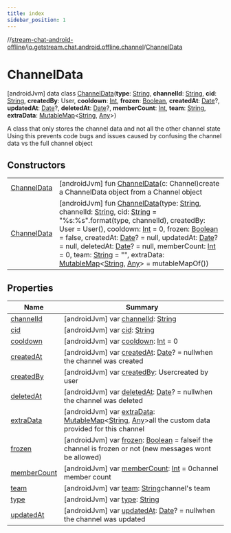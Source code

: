 ```yaml
---
title: index
sidebar_position: 1
---
```

//[stream-chat-android-offline](../../../index.md)/[io.getstream.chat.android.offline.channel](../index.md)/[ChannelData](index.md)



# ChannelData  
 [androidJvm] data class [ChannelData](index.md)(**type**: [String](https://kotlinlang.org/api/latest/jvm/stdlib/kotlin/-string/index.html), **channelId**: [String](https://kotlinlang.org/api/latest/jvm/stdlib/kotlin/-string/index.html), **cid**: [String](https://kotlinlang.org/api/latest/jvm/stdlib/kotlin/-string/index.html), **createdBy**: User, **cooldown**: [Int](https://kotlinlang.org/api/latest/jvm/stdlib/kotlin/-int/index.html), **frozen**: [Boolean](https://kotlinlang.org/api/latest/jvm/stdlib/kotlin/-boolean/index.html), **createdAt**: [Date](https://developer.android.com/reference/kotlin/java/util/Date.html)?, **updatedAt**: [Date](https://developer.android.com/reference/kotlin/java/util/Date.html)?, **deletedAt**: [Date](https://developer.android.com/reference/kotlin/java/util/Date.html)?, **memberCount**: [Int](https://kotlinlang.org/api/latest/jvm/stdlib/kotlin/-int/index.html), **team**: [String](https://kotlinlang.org/api/latest/jvm/stdlib/kotlin/-string/index.html), **extraData**: [MutableMap](https://kotlinlang.org/api/latest/jvm/stdlib/kotlin.collections/-mutable-map/index.html)&lt;[String](https://kotlinlang.org/api/latest/jvm/stdlib/kotlin/-string/index.html), [Any](https://kotlinlang.org/api/latest/jvm/stdlib/kotlin/-any/index.html)&gt;)

A class that only stores the channel data and not all the other channel state Using this prevents code bugs and issues caused by confusing the channel data vs the full channel object

   


## Constructors  
  
| | |
|---|---|
| <a name="io.getstream.chat.android.offline.channel/ChannelData/ChannelData/#io.getstream.chat.android.client.models.Channel/PointingToDeclaration/"></a>[ChannelData](ChannelData.md)| <a name="io.getstream.chat.android.offline.channel/ChannelData/ChannelData/#io.getstream.chat.android.client.models.Channel/PointingToDeclaration/"></a> [androidJvm] fun [ChannelData](ChannelData.md)(c: Channel)create a ChannelData object from a Channel object   <br/>|
| <a name="io.getstream.chat.android.offline.channel/ChannelData/ChannelData/#kotlin.String#kotlin.String#kotlin.String#io.getstream.chat.android.client.models.User#kotlin.Int#kotlin.Boolean#java.util.Date?#java.util.Date?#java.util.Date?#kotlin.Int#kotlin.String#kotlin.collections.MutableMap[kotlin.String,kotlin.Any]/PointingToDeclaration/"></a>[ChannelData](ChannelData.md)| <a name="io.getstream.chat.android.offline.channel/ChannelData/ChannelData/#kotlin.String#kotlin.String#kotlin.String#io.getstream.chat.android.client.models.User#kotlin.Int#kotlin.Boolean#java.util.Date?#java.util.Date?#java.util.Date?#kotlin.Int#kotlin.String#kotlin.collections.MutableMap[kotlin.String,kotlin.Any]/PointingToDeclaration/"></a> [androidJvm] fun [ChannelData](ChannelData.md)(type: [String](https://kotlinlang.org/api/latest/jvm/stdlib/kotlin/-string/index.html), channelId: [String](https://kotlinlang.org/api/latest/jvm/stdlib/kotlin/-string/index.html), cid: [String](https://kotlinlang.org/api/latest/jvm/stdlib/kotlin/-string/index.html) = "%s:%s".format(type, channelId), createdBy: User = User(), cooldown: [Int](https://kotlinlang.org/api/latest/jvm/stdlib/kotlin/-int/index.html) = 0, frozen: [Boolean](https://kotlinlang.org/api/latest/jvm/stdlib/kotlin/-boolean/index.html) = false, createdAt: [Date](https://developer.android.com/reference/kotlin/java/util/Date.html)? = null, updatedAt: [Date](https://developer.android.com/reference/kotlin/java/util/Date.html)? = null, deletedAt: [Date](https://developer.android.com/reference/kotlin/java/util/Date.html)? = null, memberCount: [Int](https://kotlinlang.org/api/latest/jvm/stdlib/kotlin/-int/index.html) = 0, team: [String](https://kotlinlang.org/api/latest/jvm/stdlib/kotlin/-string/index.html) = "", extraData: [MutableMap](https://kotlinlang.org/api/latest/jvm/stdlib/kotlin.collections/-mutable-map/index.html)&lt;[String](https://kotlinlang.org/api/latest/jvm/stdlib/kotlin/-string/index.html), [Any](https://kotlinlang.org/api/latest/jvm/stdlib/kotlin/-any/index.html)&gt; = mutableMapOf())   <br/>|


## Properties  
  
|  Name |  Summary | 
|---|---|
| <a name="io.getstream.chat.android.offline.channel/ChannelData/channelId/#/PointingToDeclaration/"></a>[channelId](channelId.md)| <a name="io.getstream.chat.android.offline.channel/ChannelData/channelId/#/PointingToDeclaration/"></a> [androidJvm] var [channelId](channelId.md): [String](https://kotlinlang.org/api/latest/jvm/stdlib/kotlin/-string/index.html)   <br/>|
| <a name="io.getstream.chat.android.offline.channel/ChannelData/cid/#/PointingToDeclaration/"></a>[cid](cid.md)| <a name="io.getstream.chat.android.offline.channel/ChannelData/cid/#/PointingToDeclaration/"></a> [androidJvm] var [cid](cid.md): [String](https://kotlinlang.org/api/latest/jvm/stdlib/kotlin/-string/index.html)   <br/>|
| <a name="io.getstream.chat.android.offline.channel/ChannelData/cooldown/#/PointingToDeclaration/"></a>[cooldown](cooldown.md)| <a name="io.getstream.chat.android.offline.channel/ChannelData/cooldown/#/PointingToDeclaration/"></a> [androidJvm] var [cooldown](cooldown.md): [Int](https://kotlinlang.org/api/latest/jvm/stdlib/kotlin/-int/index.html) = 0   <br/>|
| <a name="io.getstream.chat.android.offline.channel/ChannelData/createdAt/#/PointingToDeclaration/"></a>[createdAt](createdAt.md)| <a name="io.getstream.chat.android.offline.channel/ChannelData/createdAt/#/PointingToDeclaration/"></a> [androidJvm] var [createdAt](createdAt.md): [Date](https://developer.android.com/reference/kotlin/java/util/Date.html)? = nullwhen the channel was created   <br/>|
| <a name="io.getstream.chat.android.offline.channel/ChannelData/createdBy/#/PointingToDeclaration/"></a>[createdBy](createdBy.md)| <a name="io.getstream.chat.android.offline.channel/ChannelData/createdBy/#/PointingToDeclaration/"></a> [androidJvm] var [createdBy](createdBy.md): Usercreated by user   <br/>|
| <a name="io.getstream.chat.android.offline.channel/ChannelData/deletedAt/#/PointingToDeclaration/"></a>[deletedAt](deletedAt.md)| <a name="io.getstream.chat.android.offline.channel/ChannelData/deletedAt/#/PointingToDeclaration/"></a> [androidJvm] var [deletedAt](deletedAt.md): [Date](https://developer.android.com/reference/kotlin/java/util/Date.html)? = nullwhen the channel was deleted   <br/>|
| <a name="io.getstream.chat.android.offline.channel/ChannelData/extraData/#/PointingToDeclaration/"></a>[extraData](extraData.md)| <a name="io.getstream.chat.android.offline.channel/ChannelData/extraData/#/PointingToDeclaration/"></a> [androidJvm] var [extraData](extraData.md): [MutableMap](https://kotlinlang.org/api/latest/jvm/stdlib/kotlin.collections/-mutable-map/index.html)&lt;[String](https://kotlinlang.org/api/latest/jvm/stdlib/kotlin/-string/index.html), [Any](https://kotlinlang.org/api/latest/jvm/stdlib/kotlin/-any/index.html)&gt;all the custom data provided for this channel   <br/>|
| <a name="io.getstream.chat.android.offline.channel/ChannelData/frozen/#/PointingToDeclaration/"></a>[frozen](frozen.md)| <a name="io.getstream.chat.android.offline.channel/ChannelData/frozen/#/PointingToDeclaration/"></a> [androidJvm] var [frozen](frozen.md): [Boolean](https://kotlinlang.org/api/latest/jvm/stdlib/kotlin/-boolean/index.html) = falseif the channel is frozen or not (new messages wont be allowed)   <br/>|
| <a name="io.getstream.chat.android.offline.channel/ChannelData/memberCount/#/PointingToDeclaration/"></a>[memberCount](memberCount.md)| <a name="io.getstream.chat.android.offline.channel/ChannelData/memberCount/#/PointingToDeclaration/"></a> [androidJvm] var [memberCount](memberCount.md): [Int](https://kotlinlang.org/api/latest/jvm/stdlib/kotlin/-int/index.html) = 0channel member count   <br/>|
| <a name="io.getstream.chat.android.offline.channel/ChannelData/team/#/PointingToDeclaration/"></a>[team](team.md)| <a name="io.getstream.chat.android.offline.channel/ChannelData/team/#/PointingToDeclaration/"></a> [androidJvm] var [team](team.md): [String](https://kotlinlang.org/api/latest/jvm/stdlib/kotlin/-string/index.html)channel's team   <br/>|
| <a name="io.getstream.chat.android.offline.channel/ChannelData/type/#/PointingToDeclaration/"></a>[type](type.md)| <a name="io.getstream.chat.android.offline.channel/ChannelData/type/#/PointingToDeclaration/"></a> [androidJvm] var [type](type.md): [String](https://kotlinlang.org/api/latest/jvm/stdlib/kotlin/-string/index.html)   <br/>|
| <a name="io.getstream.chat.android.offline.channel/ChannelData/updatedAt/#/PointingToDeclaration/"></a>[updatedAt](updatedAt.md)| <a name="io.getstream.chat.android.offline.channel/ChannelData/updatedAt/#/PointingToDeclaration/"></a> [androidJvm] var [updatedAt](updatedAt.md): [Date](https://developer.android.com/reference/kotlin/java/util/Date.html)? = nullwhen the channel was updated   <br/>|

